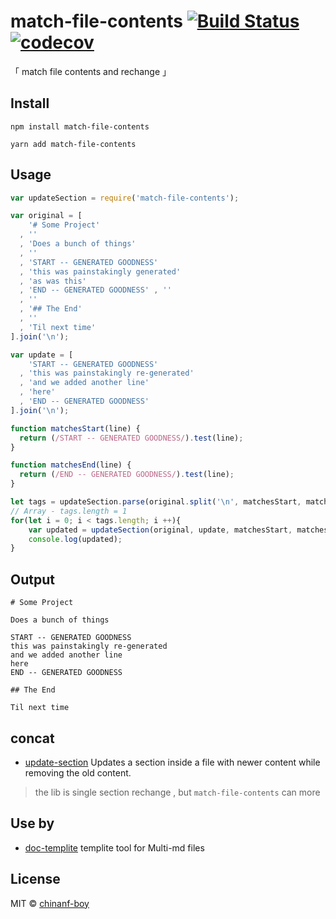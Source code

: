 # match-file-contents [![Build Status](https://travis-ci.org/chinanf-boy/match-file-contents.svg?branch=master)](https://travis-ci.org/chinanf-boy/match-file-contents) [![codecov](https://codecov.io/gh/chinanf-boy/match-file-contents/badge.svg?branch=master)](https://codecov.io/gh/chinanf-boy/match-file-contents?branch=master)

「 match file contents and rechange 」

## Install

```
npm install match-file-contents
```

```
yarn add match-file-contents
```

## Usage

```js
var updateSection = require('match-file-contents');

var original = [
    '# Some Project'
  , ''
  , 'Does a bunch of things'
  , ''
  , 'START -- GENERATED GOODNESS'
  , 'this was painstakingly generated'
  , 'as was this'
  , 'END -- GENERATED GOODNESS' , ''
  , ''
  , '## The End'
  , ''
  , 'Til next time'
].join('\n');

var update = [
    'START -- GENERATED GOODNESS'
  , 'this was painstakingly re-generated'
  , 'and we added another line'
  , 'here'
  , 'END -- GENERATED GOODNESS'
].join('\n');

function matchesStart(line) {
  return (/START -- GENERATED GOODNESS/).test(line);
}

function matchesEnd(line) {
  return (/END -- GENERATED GOODNESS/).test(line);
}

let tags = updateSection.parse(original.split('\n', matchesStart, matchesEnd, true)
// Array - tags.length = 1
for(let i = 0; i < tags.length; i ++){
	var updated = updateSection(original, update, matchesStart, matchesEnd, i);
	console.log(updated);
}
```

## Output

```
# Some Project

Does a bunch of things

START -- GENERATED GOODNESS
this was painstakingly re-generated
and we added another line
here
END -- GENERATED GOODNESS

## The End

Til next time
```

<!--
## API

### matchFileContents(input, [options])

#### input

| name: | input        |
| ----- | ------------ |
| Type: | `string`     |
| Desc: | Lorem ipsum. |

#### options

##### foo

| name:    | foo          |
| -------- | ------------ |
| Type:    | `boolean`    |
| Default: | `false`      |
| Desc:    | Lorem ipsum. | -->

## concat

- [update-section](https://github.com/thlorenz/update-section) Updates a section inside a file with newer content while removing the old content.

> the lib is single section rechange , but `match-file-contents` can more

## Use by

- [doc-templite](https://github.com/chinanf-boy/doc-templite) templite tool for Multi-md files

## License

MIT © [chinanf-boy](http://llever.com)
